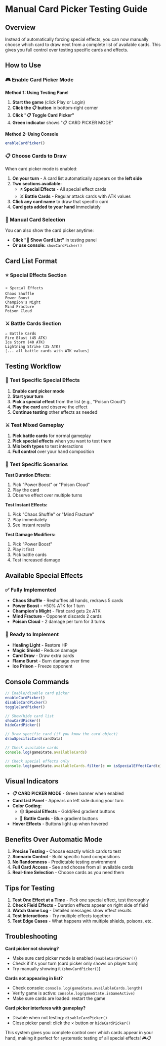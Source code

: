 # Manual Card Picker Testing Guide

## Overview

Instead of automatically forcing special effects, you can now manually choose which card to draw next from a complete list of available cards. This gives you full control over testing specific cards and effects.

## How to Use

### 🎮 **Enable Card Picker Mode**

**Method 1: Using Testing Panel**
1. **Start the game** (click Play or Login)
2. **Click the 📋 button** in bottom-right corner
3. **Click "📋 Toggle Card Picker"**
4. **Green indicator** shows "📋 CARD PICKER MODE"

**Method 2: Using Console**
```javascript
enableCardPicker()
```

### 📋 **Choose Cards to Draw**

When card picker mode is enabled:
1. **On your turn** - A card list automatically appears on the **left side**
2. **Two sections available:**
   - **⭐ Special Effects** - All special effect cards
   - **⚔️ Battle Cards** - Regular attack cards with ATK values
3. **Click any card name** to draw that specific card
4. **Card gets added to your hand** immediately

### 🎯 **Manual Card Selection**

You can also show the card picker anytime:
- **Click "📖 Show Card List"** in testing panel
- **Or use console:** `showCardPicker()`

## Card List Format

### ⭐ **Special Effects Section**
```
⭐ Special Effects
Chaos Shuffle
Power Boost  
Champion's Might
Mind Fracture
Poison Cloud
```

### ⚔️ **Battle Cards Section**
```
⚔️ Battle Cards
Fire Blast (45 ATK)
Ice Storm (40 ATK)
Lightning Strike (35 ATK)
[... all battle cards with ATK values]
```

## Testing Workflow

### 🧪 **Test Specific Special Effects**

1. **Enable card picker mode**
2. **Start your turn**
3. **Pick a special effect** from the list (e.g., "Poison Cloud")
4. **Play the card** and observe the effect
5. **Continue testing** other effects as needed

### ⚔️ **Test Mixed Gameplay**

1. **Pick battle cards** for normal gameplay
2. **Pick special effects** when you want to test them
3. **Mix both types** to test interactions
4. **Full control** over your hand composition

### 🎯 **Test Specific Scenarios**

**Test Duration Effects:**
1. Pick "Power Boost" or "Poison Cloud"
2. Play the card
3. Observe effect over multiple turns

**Test Instant Effects:**
1. Pick "Chaos Shuffle" or "Mind Fracture"  
2. Play immediately
3. See instant results

**Test Damage Modifiers:**
1. Pick "Power Boost"
2. Play it first
3. Pick battle cards
4. Test increased damage

## Available Special Effects

### ✅ **Fully Implemented**
- **Chaos Shuffle** - Reshuffles all hands, redraws 5 cards
- **Power Boost** - +50% ATK for 1 turn
- **Champion's Might** - First card gets 2x ATK  
- **Mind Fracture** - Opponent discards 2 cards
- **Poison Cloud** - 2 damage per turn for 3 turns

### 🔄 **Ready to Implement**
- **Healing Light** - Restore HP
- **Magic Shield** - Reduce damage
- **Card Draw** - Draw extra cards
- **Flame Burst** - Burn damage over time
- **Ice Prison** - Freeze opponent

## Console Commands

```javascript
// Enable/disable card picker
enableCardPicker()
disableCardPicker()
toggleCardPicker()

// Show/hide card list
showCardPicker()
hideCardPicker()

// Draw specific card (if you know the card object)
drawSpecificCard(cardData)

// Check available cards
console.log(gameState.availableCards)

// Check special effects only
console.log(gameState.availableCards.filter(c => isSpecialEffectCard(c)))
```

## Visual Indicators

- **📋 CARD PICKER MODE** - Green banner when enabled
- **Card List Panel** - Appears on left side during your turn
- **Color Coding:**
  - 🟡 **Special Effects** - Gold/Red gradient buttons
  - 🔵 **Battle Cards** - Blue gradient buttons
- **Hover Effects** - Buttons light up when hovered

## Benefits Over Automatic Mode

1. **Precise Testing** - Choose exactly which cards to test
2. **Scenario Control** - Build specific hand compositions
3. **No Randomness** - Predictable testing environment
4. **Full Card Access** - See and choose from all available cards
5. **Real-time Selection** - Choose cards as you need them

## Tips for Testing

1. **Test One Effect at a Time** - Pick one special effect, test thoroughly
2. **Check Field Effects** - Duration effects appear on right side of field
3. **Watch Game Log** - Detailed messages show effect results
4. **Test Interactions** - Try multiple effects together
5. **Test Edge Cases** - What happens with multiple shields, poisons, etc.

## Troubleshooting

**Card picker not showing?**
- Make sure card picker mode is enabled (`enableCardPicker()`)
- Check if it's your turn (card picker only shows on player turn)
- Try manually showing it (`showCardPicker()`)

**Cards not appearing in list?**
- Check console: `console.log(gameState.availableCards.length)`
- Verify game is active: `console.log(gameState.isGameActive)`
- Make sure cards are loaded: restart the game

**Card picker interferes with gameplay?**
- Disable when not testing: `disableCardPicker()`
- Close picker panel: click the × button or `hideCardPicker()`

This system gives you complete control over which cards appear in your hand, making it perfect for systematic testing of all special effects! 🎮📋